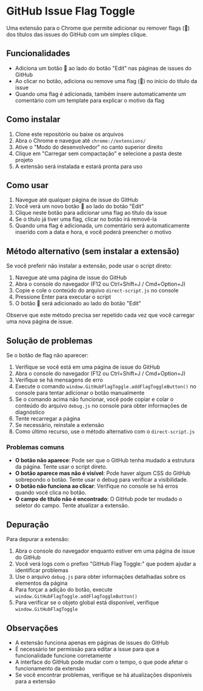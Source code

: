# GitHub Issue Flag Toggle

Uma extensão para o Chrome que permite adicionar ou remover flags (🚩) dos títulos das issues do GitHub com um simples clique.

## Funcionalidades

- Adiciona um botão 🚩 ao lado do botão "Edit" nas páginas de issues do GitHub
- Ao clicar no botão, adiciona ou remove uma flag (🚩) no início do título da issue
- Quando uma flag é adicionada, também insere automaticamente um comentário com um template para explicar o motivo da flag

## Como instalar

1. Clone este repositório ou baixe os arquivos
2. Abra o Chrome e navegue até `chrome://extensions/`
3. Ative o "Modo do desenvolvedor" no canto superior direito
4. Clique em "Carregar sem compactação" e selecione a pasta deste projeto
5. A extensão será instalada e estará pronta para uso

## Como usar

1. Navegue até qualquer página de issue do GitHub
2. Você verá um novo botão 🚩 ao lado do botão "Edit"
3. Clique neste botão para adicionar uma flag ao título da issue
4. Se o título já tiver uma flag, clicar no botão irá removê-la
5. Quando uma flag é adicionada, um comentário será automaticamente inserido com a data e hora, e você poderá preencher o motivo

## Método alternativo (sem instalar a extensão)

Se você preferir não instalar a extensão, pode usar o script direto:

1. Navegue até uma página de issue do GitHub
2. Abra o console do navegador (F12 ou Ctrl+Shift+J / Cmd+Option+J)
3. Copie e cole o conteúdo do arquivo `direct-script.js` no console
4. Pressione Enter para executar o script
5. O botão 🚩 será adicionado ao lado do botão "Edit"

Observe que este método precisa ser repetido cada vez que você carregar uma nova página de issue.

## Solução de problemas

Se o botão de flag não aparecer:

1. Verifique se você está em uma página de issue do GitHub
2. Abra o console do navegador (F12 ou Ctrl+Shift+J / Cmd+Option+J)
3. Verifique se há mensagens de erro
4. Execute o comando `window.GitHubFlagToggle.addFlagToggleButton()` no console para tentar adicionar o botão manualmente
5. Se o comando acima não funcionar, você pode copiar e colar o conteúdo do arquivo `debug.js` no console para obter informações de diagnóstico
6. Tente recarregar a página
7. Se necessário, reinstale a extensão
8. Como último recurso, use o método alternativo com o `direct-script.js`

### Problemas comuns

- **O botão não aparece**: Pode ser que o GitHub tenha mudado a estrutura da página. Tente usar o script direto.
- **O botão aparece mas não é visível**: Pode haver algum CSS do GitHub sobrepondo o botão. Tente usar o debug para verificar a visibilidade.
- **O botão não funciona ao clicar**: Verifique no console se há erros quando você clica no botão.
- **O campo de título não é encontrado**: O GitHub pode ter mudado o seletor do campo. Tente atualizar a extensão.

## Depuração

Para depurar a extensão:

1. Abra o console do navegador enquanto estiver em uma página de issue do GitHub
2. Você verá logs com o prefixo "GitHub Flag Toggle:" que podem ajudar a identificar problemas
3. Use o arquivo `debug.js` para obter informações detalhadas sobre os elementos da página
4. Para forçar a adição do botão, execute `window.GitHubFlagToggle.addFlagToggleButton()`
5. Para verificar se o objeto global está disponível, verifique `window.GitHubFlagToggle`

## Observações

- A extensão funciona apenas em páginas de issues do GitHub
- É necessário ter permissão para editar a issue para que a funcionalidade funcione corretamente
- A interface do GitHub pode mudar com o tempo, o que pode afetar o funcionamento da extensão
- Se você encontrar problemas, verifique se há atualizações disponíveis para a extensão 